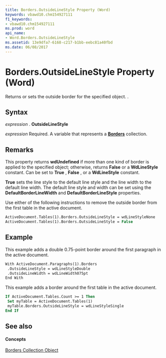 ```yaml
---
title: Borders.OutsideLineStyle Property (Word)
keywords: vbawd10.chm154927111
f1_keywords:
- vbawd10.chm154927111
ms.prod: word
api_name:
- Word.Borders.OutsideLineStyle
ms.assetid: 13e9dfa7-6168-c217-b1bb-eebc81a40fbd
ms.date: 06/08/2017
---
```



# Borders.OutsideLineStyle Property (Word)

Returns or sets the outside border for the specified object. .


## Syntax

 _expression_ . **OutsideLineStyle**

 _expression_ Required. A variable that represents a **[Borders](borders-object-word.md)** collection.


## Remarks

This property returns  **wdUndefined** if more than one kind of border is applied to the specified object; otherwise, returns **False** or a **WdLineStyle** constant. Can be set to **True** , **False** , or a **WdLineStyle** constant.

 **True** sets the line style to the default line style and the line width to the default line width. The default line style and width can be set using the **DefaultBorderLineWidth** and **DefaultBorderLineStyle** properties.

Use either of the following instructions to remove the outside border from the first table in the active document.




```vb
ActiveDocument.Tables(1).Borders.OutsideLineStyle = wdLineStyleNone 
ActiveDocument.Tables(1).Borders.OutsideLineStyle = False
```


## Example

This example adds a double 0.75-point border around the first paragraph in the active document.


```vb
With ActiveDocument.Paragraphs(1).Borders 
 .OutsideLineStyle = wdLineStyleDouble 
 .OutsideLineWidth = wdLineWidth075pt 
End With
```

This example adds a border around the first table in the active document.




```vb
If ActiveDocument.Tables.Count >= 1 Then 
 Set myTable = ActiveDocument.Tables(1) 
 myTable.Borders.OutsideLineStyle = wdLineStyleSingle 
End If
```


## See also


#### Concepts


[Borders Collection Object](borders-object-word.md)

